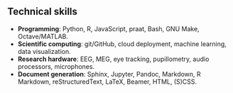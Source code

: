 
## Technical skills
- **Programming**: Python, R, JavaScript, praat, Bash, GNU Make, Octave/MATLAB.
- **Scientific computing**: git/GitHub, cloud deployment, machine learning, data visualization.
- **Research hardware**: EEG, MEG, eye tracking, pupillometry, audio processors, microphones.
- **Document generation**: Sphinx, Jupyter, Pandoc, Markdown, R Markdown, reStructuredText, LaTeX, Beamer, HTML, (S)CSS.
